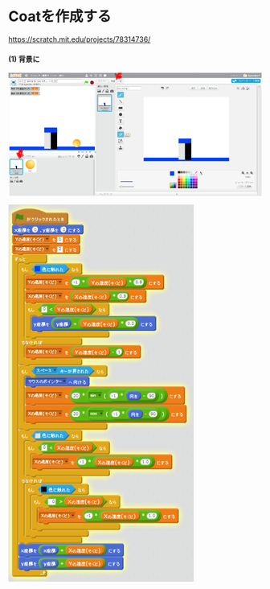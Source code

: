 # Coatを作成する
https://scratch.mit.edu/projects/78314736/

#### (1) 背景に
![](coat_001a.png)

![](coat_script_001a.png)